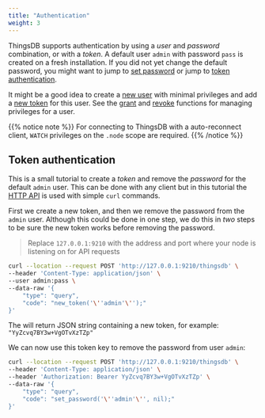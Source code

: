```yaml
---
title: "Authentication"
weight: 3
---
```


ThingsDB supports authentication by using a *user* and *password* combination, or with a *token*. A default user `admin` with password `pass` is created on a fresh installation.
If you did not yet change the default password, you might want to jump to [set password](../../thingsdb-api/set_password) or jump to [token authentication](#token-authentication).

It might be a good idea to create a [new user](../../thingsdb-api/new_user) with minimal privileges and add a [new token](../../thingsdb-api/new_token) for this user.
See the [grant](../../thingsdb-api/grant) and [revoke](../../thingsdb-api/revoke) functions for managing privileges for a user.

{{% notice note %}}
For connecting to ThingsDB with a auto-reconnect client, `WATCH` privileges on the `.node` scope are required.
{{% /notice %}}


## Token authentication

This is a small tutorial to create a *token* and remove the *password* for the default `admin` user.
This can be done with any client but in this tutorial the [HTTP API](../http-api) is used with simple `curl`
commands.

First we create a new token, and then we remove the password from the `admin` user.
Although this could be done in one step, we do this in *two* steps to be sure the new token
works before removing the password.

> Replace `127.0.0.1:9210` with the address and port where your node is listening on for API requests

```bash
curl --location --request POST 'http://127.0.0.1:9210/thingsdb' \
--header 'Content-Type: application/json' \
--user admin:pass \
--data-raw '{
    "type": "query",
    "code": "new_token('\''admin'\'');"
}'
```

The will return JSON string containing a new token, for example: `"YyZcvq7BY3w+VgOTvXzTZp"`

We can now use this token key to remove the password from user `admin`:

```bash
curl --location --request POST 'http://127.0.0.1:9210/thingsdb' \
--header 'Content-Type: application/json' \
--header 'Authorization: Bearer YyZcvq7BY3w+VgOTvXzTZp' \
--data-raw '{
    "type": "query",
    "code": "set_password('\''admin'\'', nil);"
}'
```